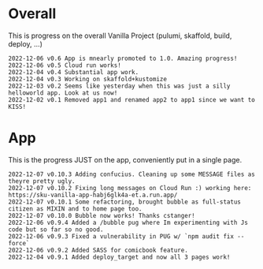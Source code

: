 # Overall

This is progress on the overall Vanilla Project (pulumi, skaffold, build, deploy, ...)

```
2022-12-06 v0.6 App is mnearly promoted to 1.0. Amazing progress!
2022-12-06 v0.5 Cloud run works!
2022-12-04 v0.4 Substantial app work.
2022-12-04 v0.3 Working on skaffold+kustomize
2022-12-03 v0.2 Seems like yesterday when this was just a silly helloworld app. Look at us now!
2022-12-02 v0.1 Removed app1 and renamed app2 to app1 since we want to KISS!
```

# App

This is the progress JUST on the app, conveniently put in a single page.

```
2022-12-07 v0.10.3 Adding confucius. Cleaning up some MESSAGE files as theyre pretty ugly.
2022-12-07 v0.10.2 Fixing long messages on Cloud Run :) working here: https://sku-vanilla-app-habj6glk4a-et.a.run.app/
2022-12-07 v0.10.1 Some refactoring, brought bubble as full-status citizen as MIXIN and to home page too.
2022-12-07 v0.10.0 Bubble now works! Thanks cstanger!
2022-12-06 v0.9.4 Added a /bubble pug where Im experimenting with Js code but so far so no good.
2022-12-06 v0.9.3 Fixed a vulnerability in PUG w/ `npm audit fix --force`
2022-12-06 v0.9.2 Added SASS for comicbook feature.
2022-12-04 v0.9.1 Added deploy_target and now all 3 pages work!
```
